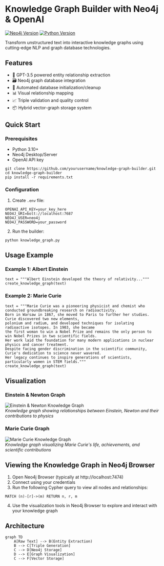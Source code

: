 # Knowledge Graph Builder with Neo4j & OpenAI

[![Neo4j Version](https://img.shields.io/badge/Neo4j-5.11.0-blue)](https://neo4j.com/)
[![Python Version](https://img.shields.io/badge/Python-3.10%2B-brightgreen)](https://python.org)

Transform unstructured text into interactive knowledge graphs using cutting-edge NLP and graph database technologies.

## Features
- 🧠 GPT-3.5 powered entity relationship extraction
- 🗃️ Neo4j graph database integration
- 🔄 Automated database initialization/cleanup
- 📊 Visual relationship mapping
- 📈 Triple validation and quality control
- 📦 Hybrid vector-graph storage system

## Quick Start
### Prerequisites
- Python 3.10+
- Neo4j Desktop/Server
- OpenAI API key

```
git clone https://github.com/yourusername/knowledge-graph-builder.git
cd knowledge-graph-builder
pip install -r requirements.txt
```

### Configuration
1. Create `.env` file:
```
OPENAI_API_KEY=your_key_here
NEO4J_URI=bolt://localhost:7687
NEO4J_USER=neo4j
NEO4J_PASSWORD=your_password
```

2. Run the builder:
```
python knowledge_graph.py
```

## Usage Example
### Example 1: Albert Einstein
```
text = """Albert Einstein developed the theory of relativity..."""
create_knowledge_graph(text)
```

### Example 2: Marie Curie
```
text = """Marie Curie was a pioneering physicist and chemist who conducted groundbreaking research on radioactivity.
Born in Warsaw in 1867, she moved to Paris to further her studies. Curie discovered two new elements,
polonium and radium, and developed techniques for isolating radioactive isotopes. In 1903, she became
the first woman to win a Nobel Prize and remains the only person to win Nobel Prizes in two scientific fields.
Her work laid the foundation for many modern applications in nuclear physics and cancer treatment.
Despite facing gender discrimination in the scientific community, Curie's dedication to science never wavered.
Her legacy continues to inspire generations of scientists, particularly women in STEM fields."""
create_knowledge_graph(text)
```


## Visualization

### Einstein & Newton Graph
![Einstein & Newton Knowledge Graph](graph1.jpg)  
*Knowledge graph showing relationships between Einstein, Newton and their contributions to physics*

### Marie Curie Graph
![Marie Curie Knowledge Graph](graph.jpg)  
*Knowledge graph visualizing Marie Curie's life, achievements, and scientific contributions*

## Viewing the Knowledge Graph in Neo4j Browser

1. Open Neo4j Browser (typically at http://localhost:7474)
2. Connect using your credentials
3. Run the following Cypher query to view all nodes and relationships:
```
MATCH (n)-[r]->(m) RETURN n, r, m
```
4. Use the visualization tools in Neo4j Browser to explore and interact with your knowledge graph

## Architecture
```
graph TD
    A[Raw Text] --> B(Entity Extraction)
    B --> C[Triple Generation]
    C --> D[Neo4j Storage]
    D --> E[Graph Visualization]
    C --> F[Vector Storage]
```


